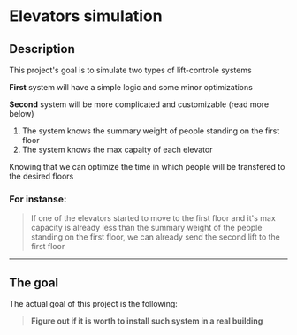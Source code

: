 # Elevators simulation

## Description

This project's goal is to simulate two types of lift-controle systems

**First** system will have a simple logic and some minor optimizations

**Second** system will be more complicated and customizable (read more below)

1. The system knows the summary weight of people standing on the first floor
2. The system knows the max capaity of each elevator

Knowing that we can optimize the time in which people will be transfered 
to the desired floors

### For instanse:
> If one of the elevators started to move to the first floor and it's max capacity is already less than the summary weight of the people standing on the first floor,
> we can already send the second lift to the first floor

-----

## The goal

The actual goal of this project is the following:
> **Figure out if it is worth to install such system in a real building**